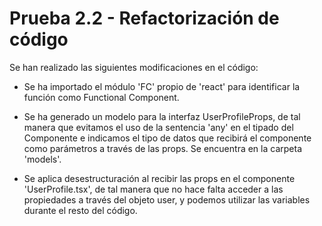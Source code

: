 # Prueba 2.2 - Refactorización de código

Se han realizado las siguientes modificaciones en el código:

- Se ha importado el módulo 'FC' propio de 'react' para identificar la función como Functional Component.

- Se ha generado un modelo para la interfaz UserProfileProps, de tal manera que evitamos el uso de la sentencia 'any' en el tipado del Componente e indicamos el tipo de datos que recibirá el componente como parámetros a través de las props. Se encuentra en la carpeta 'models'.

- Se aplica desestructuración al recibir las props en el componente 'UserProfile.tsx', de tal manera que no hace falta acceder a las propiedades a través del objeto user, y podemos utilizar las variables durante el resto del código.
